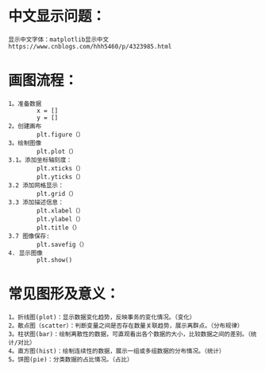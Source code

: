 # 中文显示问题：
    显示中文字体：matplotlib显示中文 https://www.cnblogs.com/hhh5460/p/4323985.html

# 画图流程：
    1。准备数据 
            x = []       
            y = []
    2。创建画布
            plt.figure（）
    3。绘制图像
            plt.plot（）
    3.1。添加坐标轴刻度：
            plt.xticks（）
            plt.yticks（）
    3.2 添加网格显示：
            plt.grid（）
    3.3 添加描述信息：
            plt.xlabel（）
            plt.ylabel（）
            plt.title（）
    3.7 图像保存:
            plt.savefig（）
    4. 显示图像
            plt.show()


# 常见图形及意义：
    1。折线图(plot)：显示数据变化趋势，反映事务的变化情况。（变化）
    2。散点图（scatter）：判断变量之间是否存在数量关联趋势，展示离群点。（分布规律）
    3。柱状图(bar)：绘制离散性的数据，可直观看出各个数据的大小，比较数据之间的差别。（统计/对比）
    4。直方图(hist)：绘制连续性的数据，展示一组或多组数据的分布情况。（统计）
    5。饼图(pie)：分类数据的占比情况。（占比）
    